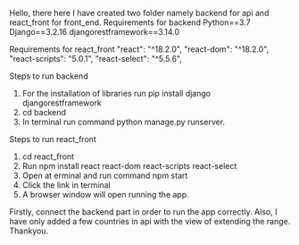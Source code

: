 Hello, there here I have created two folder namely backend for api and react_front for front_end.
Requirements for backend
Python==3.7
Django==3.2.16
djangorestframework==3.14.0

Requirements for react_front
"react": "^18.2.0",
"react-dom": "^18.2.0",
"react-scripts": "5.0.1",
"react-select": "^5.5.6",

Steps to run backend
1. For the installation of libraries run pip install django djangorestframework
2. cd backend
3. In terminal run command python manage.py runserver.

Steps to run react_front
1. cd react_front
2. Run npm install react react-dom react-scripts react-select 
3. Open at erminal and run command npm start
4. Click the link in terminal
5. A browser window will open running the app.

Firstly, connect the backend part in order to run the app correctly.
Also, I have only added a few countries in api with the view of extending the range.
Thankyou.


